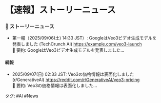 # 【速報】ストーリーニュース

### 📌 ストーリーニュース
- 第一報（2025/09/06(土) 14:33 JST）: 
GoogleはVeo3ビデオ生成モデルを発表しました (TechCrunch AI) 
https://example.com/veo3-launch  
  📄 要約: GoogleはVeo3ビデオ生成モデルを発表しました…

#### 続報
- 2025/09/07(日) 02:33 JST: Veo3の価格情報は表面化しました 
(r/GenerativeAI) https://reddit.com/r/GenerativeAI/veo3-pricing  
  📄 要約: Veo3の価格情報は表面化しました…

タグ: #AI #News
<!-- retrigger -->

